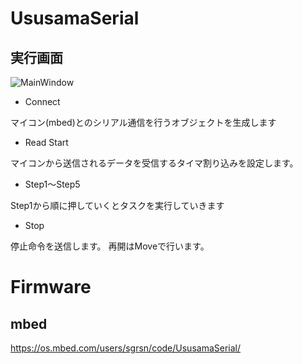 # UsusamaSerial

## 実行画面

![MainWindow](https://github.com/sgrsn/ususama_control/tree/feature/OpenRCF/images/MainWindow.jpg)

- Connect

マイコン(mbed)とのシリアル通信を行うオブジェクトを生成します

- Read Start

マイコンから送信されるデータを受信するタイマ割り込みを設定します。

- Step1～Step5

Step1から順に押していくとタスクを実行していきます

- Stop

停止命令を送信します。
再開はMoveで行います。


# Firmware

## mbed

https://os.mbed.com/users/sgrsn/code/UsusamaSerial/